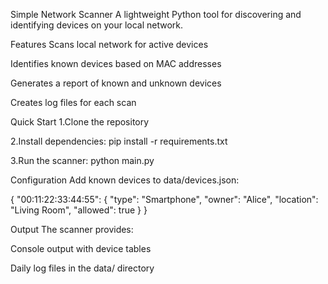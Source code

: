 Simple Network Scanner
A lightweight Python tool for discovering and identifying devices on your local network.

Features
Scans local network for active devices

Identifies known devices based on MAC addresses

Generates a report of known and unknown devices

Creates log files for each scan

Quick Start
1.Clone the repository

2.Install dependencies:
pip install -r requirements.txt

3.Run the scanner:
python main.py


Configuration
Add known devices to data/devices.json:

{
  "00:11:22:33:44:55": {
    "type": "Smartphone",
    "owner": "Alice",
    "location": "Living Room",
    "allowed": true
  }
}


Output
The scanner provides:

Console output with device tables

Daily log files in the data/ directory

